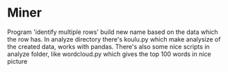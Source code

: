 # Miner
Program 'identify multiple rows' build new name based on the data which the row has.
In analyze directory there's koulu.py which make analysize of the created data, works with pandas.
There's also some nice scripts in analyze folder, like wordcloud.py which gives the top 100 words in nice picture
